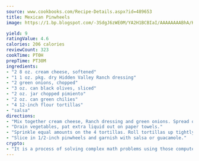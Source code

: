 ```yaml
---
source: www.cookbooks.com/Recipe-Details.aspx?id=489653
title: Mexican Pinwheels
image: https://1.bp.blogspot.com/-3SdgJ6zWE0M/YA2H1BCBIaI/AAAAAAAABhA/KLu9yTsYBMkJQudB_uFGwTypBtmTiBfZgCLcBGAsYHQ/s320/4.png

yield: 9
ratingValue: 4.6
calories: 206 calories
reviewCount: 323
cookTime: PT0H
prepTime: PT30M
ingredients:
- "2 8 oz. cream cheese, softened"
- "1 1 oz. pkg. dry Hidden Valley Ranch dressing"
- "2 green onions, chopped"
- "3 oz. can black olives, sliced"
- "2 oz. jar chopped pimiento"
- "2 oz. can green chilies"
- "4 12-inch flour tortillas"
- "salsa"
directions:
- "Mix together cream cheese, Ranch dressing and green onions. Spread on the flour tortillas."
- "Drain vegetables, pat extra liquid out on paper towels."
- "Sprinkle equal amounts on the 4 tortillas. Roll tortillas up tightly to form logs and refrigerate at least 2 hours before serving."
- "Slice in 1/2-inch pinwheels and garnish with salsa or guacamole."
crypto:
- "It is a process of solving complex math problems using those computers which run bitcoin software."
---
```

